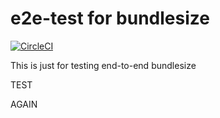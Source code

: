 # e2e-test for bundlesize
[![CircleCI](https://circleci.com/gh/bundlesize/e2e-test.svg?style=svg)](https://circleci.com/gh/bundlesize/e2e-test)

This is just for testing end-to-end bundlesize

TEST


AGAIN
